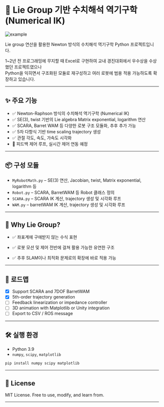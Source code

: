# 🤖 Lie Group 기반 수치해석 역기구학 (Numerical IK)
![example](https://github.com/user-attachments/assets/d2d08645-af94-43c4-bb6e-9d5f2e90bb73)

Lie group 연산을 활용한 Newton 방식의 수치해석 역기구학 Python 프로젝트입니다.

1~2년 전 프로그래밍에 무지할 때 Excel로 구현하여 교내 경진대회에서 우수상을 수상했던 프로젝트였으나   
Python을 익히면서 구조화된 모듈로 재구성하고 여러 로봇에 범용 적용 가능하도록 확장하고 있습니다.

---

## ✨ 주요 기능

* ✅ Newton-Raphson 방식의 수치해석 역기구학 (Numerical IK)
* ✅ SE(3), twist 기반의 Lie algebra Matrix exponential, logarithm 연산
* ✅ SCARA, Barret WAM 등 다양한 로봇 구조 모듈화, 추후 추가 가능
* ✅ 5차 다항식 기반 time scaling trajectory 생성
* ✅ 관절 각도, 속도, 가속도 시각화
* 🚧 피드백 제어 루프, 실시간 제어 연동 예정

---

## 📦 구성 모듈

* `MyRobotMath.py` – SE(3) 연산, Jacobian, twist, Matrix exponential, logarithm 등
* `Robot.py` – SCARA, BarretWAM 등 Robot 클래스 정의
* `SCARA.py` – SCARA IK 계산, trajectory 생성 및 시각화 루프
* `WAM.py` – barretWAM IK 계산, trajectory 생성 및 시각화 루프

---

## 🧠 Why Lie Group?

* ✅ 좌표계에 구애받지 않는 수식 표현

* ✅ 로봇 모션 및 제어 전반에 걸쳐 활용 가능한 유연한 구조

* ✅ 추후 SLAM이나 최적화 문제로의 확장에 바로 적용 가능

---

## 🚀 로드맵

- [x] Support SCARA and 7DOF BarretWAM
- [x] 5th-order trajectory generation
- [ ] Feedback linearization or impedance controller
- [ ] 3D animation with Matplotlib or Unity integration
- [ ] Export to CSV / ROS message

---

## 🛠️ 실행 환경

* Python 3.9
* `numpy`, `scipy`, `matplotlib`

```bash
pip install numpy scipy matplotlib
```
---

## 🔗 License

MIT License. Free to use, modify, and learn from.

---

